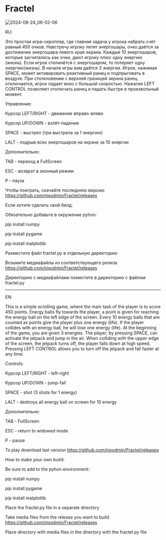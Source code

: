 # Fractel

![2024-08-24_06-02-06](https://github.com/user-attachments/assets/596c38ef-0bc5-4dcf-8030-bf34cb813d1b)

RU:

Это простая игра-скроллер, где главная задача у игрока набрать счёт равный 450 очков.
Навстречу игроку летят энергошары, очко даётся за достижение энергошара левого края экрана.
Каждые 10 энергошаров, которые засчитались как очки, дают игроку плюс одну энергию (жизнь).
Если игрок столкнётся с энергошаром, то потеряет одну энергию(жизнь). В начале игры вам даётся 3 энергии.
Игрок, нажимая SPACE, может активировать реактивный ранец и подпрыгивать в воздухе.
При столкновении с верхней границей экрана ранец отключается, игрок падает вниз с большой скоростью.
Нажатие LEFT CONTROL позволяет отключать ранец и падать быстре в произвольный момент.

Управление:

Курсор LEFT/RIGHT - движение вправо-влево

Курсор UP/DOWN - взлёт-падение

SPACE - выстрел (три выстрела за 1 энергию)

LALT - подрыв всех энергошаров на экране за 10 энергии

Дополнительно:

TAB - переход в FullScreen

ESC - возврат в оконный режим

P - пауза

Чтобы поиграть, скачайте последнюю версию https://github.com/nixodmin/Fractel/releases

Если хотите сделать свой билд:

Обязательно добавьте в окружение pyhon:

pip install numpy

pip install pygame

pip install matplotlib


Разместите файл fractel.py в отдельную директорию

Возьмите медиафайлы из соответствующего релиза https://github.com/nixodmin/Fractel/releases

Директорию с медиафайлами поместите в директорию с файлом  fractel.py

---------------------------------------

EN:

This is a simple scrolling game, where the main task of the player is to score 450 points.
Energy balls fly towards the player, a point is given for reaching the energy ball on the left edge of the screen.
Every 10 energy balls that are counted as points give the player plus one energy (life).
If the player collides with an energy ball, he will lose one energy (life). At the beginning of the game, you are given 3 energies.
The player, by pressing SPACE, can activate the jetpack and jump in the air.
When colliding with the upper edge of the screen, the jetpack turns off, the player falls down at high speed.
Pressing LEFT CONTROL allows you to turn off the jetpack and fall faster at any time.

Controls:

Курсор LEFT/RIGHT - left-right

Курсор UP/DOWN - jump-fall

SPACE - shot (3 shots for 1 energy)

LALT - destroys all energy ball on screen for 10 energy

Дополнительно:

TAB - FullScreen

ESC - return to widowed mode

P - pause

To play download last version https://github.com/nixodmin/Fractel/releases

How to make your own build:

Be sure to add to the pyhon environment:

pip install numpy

pip install pygame

pip install matplotlib

Place the fractel.py file in a separate directory

Take media files from the release you want to build https://github.com/nixodmin/Fractel/releases

Place directory with media files in the directory with the fractel.py file


